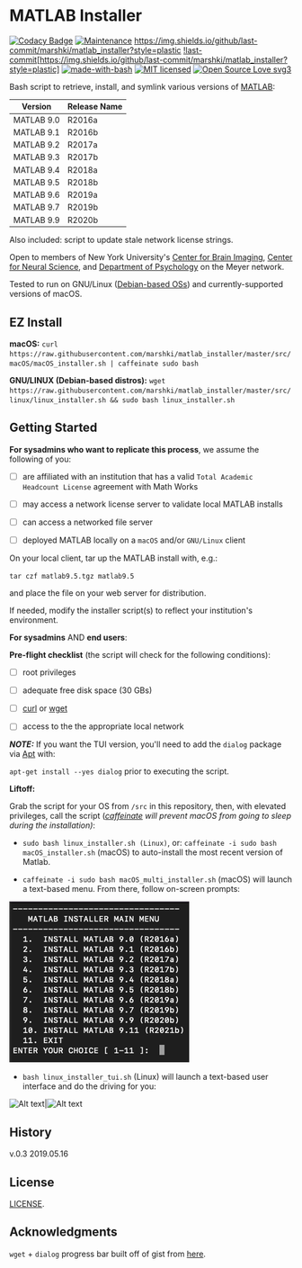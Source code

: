 # MATLAB Installer

[![Codacy Badge](https://api.codacy.com/project/badge/Grade/c7574e6abc1840ab95a0f622170a9af1)](https://www.codacy.com/app/marshki/matlab_installer?utm_source=github.com&amp;utm_medium=referral&amp;utm_content=marshki/matlab_installer&amp;utm_campaign=Badge_Grade)
[![Maintenance](https://img.shields.io/badge/Maintained%3F-yes-green.svg)](https://GitHub.com/Naereen/StrapDown.js/graphs/commit-activity)
https://img.shields.io/github/last-commit/marshki/matlab_installer?style=plastic
[!last-commit](https://img.shields.io/github/last-commit/marshki/matlab_installer?style=plastic)[https://img.shields.io/github/last-commit/marshki/matlab_installer?style=plastic]
[![made-with-bash](https://img.shields.io/badge/Made%20with-Bash-1f425f.svg)](https://www.gnu.org/software/bash/)
[![MIT licensed](https://img.shields.io/badge/license-MIT-blue.svg)](https://raw.githubusercontent.com/hyperium/hyper/master/LICENSE)
[![Open Source Love svg3](https://badges.frapsoft.com/os/v3/open-source.svg?v=103)](https://github.com/ellerbrock/open-source-badges/)

Bash script to retrieve, install, and symlink various versions of [MATLAB](https://www.mathworks.com/products/matlab.html):

|Version     |Release Name|
|------------|------------|
|MATLAB 9.0  |R2016a      |
|MATLAB 9.1  |R2016b      |
|MATLAB 9.2  |R2017a      |
|MATLAB 9.3  |R2017b      |
|MATLAB 9.4  |R2018a      |
|MATLAB 9.5  |R2018b      |
|MATLAB 9.6  |R2019a      |
|MATLAB 9.7  |R2019b      |
|MATLAB 9.9  |R2020b      |

Also included: script to update stale network license strings.     

Open to members of New York University's [Center for Brain Imaging](http://cbi.nyu.edu/), [Center for Neural Science](http://www.cns.nyu.edu/), and [Department of Psychology](http://www.psych.nyu.edu/psychology.html) on the Meyer network.   

Tested to run on GNU/Linux ([Debian-based OSs](https://www.debian.org/derivatives/#list)) and currently-supported versions of macOS.  

## EZ Install

**macOS:** `curl https://raw.githubusercontent.com/marshki/matlab_installer/master/src/macOS/macOS_installer.sh | caffeinate sudo bash`

**GNU/LINUX (Debian-based distros):** 
`wget https://raw.githubusercontent.com/marshki/matlab_installer/master/src/linux/linux_installer.sh && sudo bash linux_installer.sh` 

## Getting Started

**For sysadmins who want to replicate this process**, we assume the following of you: 

- [ ] are affiliated with an institution that has a valid `Total Academic Headcount License` agreement with Math Works

- [ ] may access a network license server to validate local MATLAB installs  

- [ ] can access a networked file server   

- [ ] deployed MATLAB locally on a `macOS` and/or `GNU/Linux` client 

On your local client, tar up the MATLAB install with, e.g.: 

`tar czf matlab9.5.tgz matlab9.5` 
 
and place the file on your web server for distribution.  

If needed, modify the installer script(s) to reflect your institution's environment. 

**For sysadmins** AND **end users**: 

__Pre-flight checklist__ (the script will check for the following conditions):
 
- [ ] root privileges   

- [ ] adequate free disk space (30 GBs)

- [ ] [curl](https://curl.haxx.se/docs/manpage.html) or [wget](https://www.gnu.org/software/wget/)

- [ ]  access to the the appropriate local network

**_NOTE:_** If you want the TUI version, you'll need to add the `dialog` package via [Apt](https://wiki.debian.org/Apt) with: 

`apt-get install --yes dialog` prior to executing the script. 

__Liftoff:__

Grab the script for your OS from `/src` in this repository, then, with elevated privileges, call the script (*[caffeinate](https://ss64.com/osx/caffeinate.html) will prevent macOS from going to sleep during the installation)*:  

* `sudo bash linux_installer.sh (Linux)`, or: `caffeinate -i sudo bash macOS_installer.sh` (macOS) to auto-install the most recent version of Matlab. 

* `caffeinate -i sudo bash macOS_multi_installer.sh` (macOS) will launch a text-based menu. From there, follow on-screen prompts:

![Alt text](https://github.com/marshki/matlab_installer/blob/master/docs/matlab_multi.png "multi-install")

* `bash linux_installer_tui.sh` (Linux) will launch a text-based user interface and do the driving for you: 

![Alt text](https://github.com/marshki/matlab_installer/blob/master/docs/wget_result.png "http response")|![Alt text](https://github.com/marshki/matlab_installer/blob/master/docs/wget_retrieve.png "retrieve")

## History 
v.0.3 2019.05.16

## License 
[LICENSE](https://github.com/marshki/matlab_installer/blob/master/LICENSE). 

## Acknowledgments
`wget` + `dialog` progress bar built off of gist from [here](https://gist.github.com/Gregsen/7822421). 
